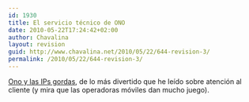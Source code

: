 ```yaml
---
id: 1930
title: El servicio técnico de ONO
date: 2010-05-22T17:24:42+02:00
author: Chavalina
layout: revision
guid: http://www.chavalina.net/2010/05/22/644-revision-3/
permalink: /2010/05/22/644-revision-3/
---
```

<a href="http://www.campanilla.info/index.php?p=318" target="_blank">Ono y las IPs gordas</a>, de lo más divertido que he le&iacute;do sobre atención al cliente (y mira que las operadoras móviles dan mucho juego).
